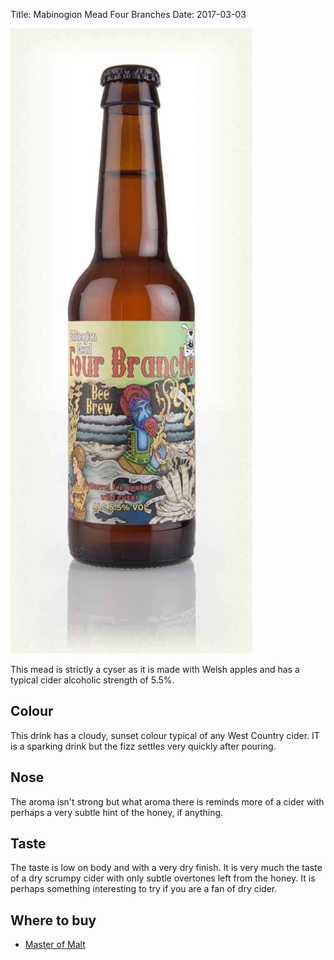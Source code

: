 Title: Mabinogion Mead Four Branches
Date: 2017-03-03

![](/images/mabinogion.jpg)

This mead is strictly a cyser as it is made with Welsh apples and has a 
typical cider alcoholic strength of 5.5%.

<!-- PELICAN_END_SUMMARY -->

## Colour

This drink has a cloudy, sunset colour typical of any West Country cider. IT
is a sparking drink but the fizz settles very quickly after pouring.

## Nose

The aroma isn't strong but what aroma there is reminds more of a cider with 
perhaps a very subtle hint of the honey, if anything.

## Taste

The taste is low on body and with a very dry finish. It is very much the 
taste of a dry scrumpy cider with only subtle overtones left from the honey.
It is perhaps something interesting to try if you are a fan of dry cider.

## Where to buy

* [Master of Malt](https://www.masterofmalt.com/mead/mabinogion-mead/mabinogion-mead-four-branches/)

